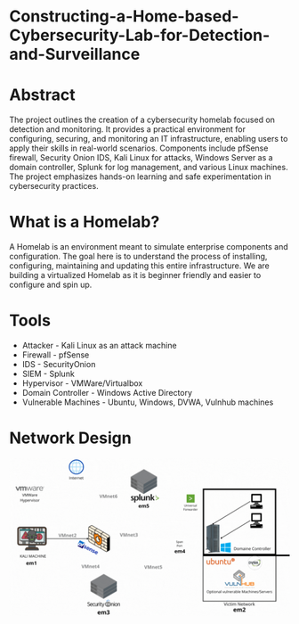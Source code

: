 # Constructing-a-Home-based-Cybersecurity-Lab-for-Detection-and-Surveillance

# Abstract
The project outlines the creation of a cybersecurity homelab focused on detection and monitoring. It provides a practical environment for configuring, securing, and monitoring an IT infrastructure, enabling users to apply their skills in real-world scenarios. Components include pfSense firewall, Security Onion IDS, Kali Linux for attacks, Windows Server as a domain controller, Splunk for log management, and various Linux machines. The project emphasizes hands-on learning and safe experimentation in cybersecurity practices.

# What is a Homelab?
A Homelab is an environment meant to simulate enterprise components and configuration. The goal here is to understand the process of installing, configuring, maintaining and updating this entire infrastructure. We are building a virtualized Homelab as it is beginner friendly and easier to configure and spin up.

# Tools
+ Attacker - Kali Linux as an attack machine
+ Firewall - pfSense
+ IDS - SecurityOnion
+ SIEM - Splunk
+ Hypervisor - VMWare/Virtualbox
+ Domain Controller - Windows Active Directory
+ Vulnerable Machines - Ubuntu, Windows, DVWA, Vulnhub machines

# Network Design
![](https://github.com/kaddiri/Constructing-a-Home-based-Cybersecurity-Lab-for-Detection-and-Surveillance/blob/main/GIF.gif)
